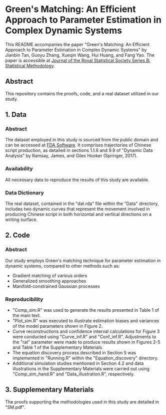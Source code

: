 # Green's Matching: An Efficient Approach to Parameter Estimation in Complex Dynamic Systems

This README accompanies the paper "Green's Matching: An Efficient Approach to Parameter Estimation in Complex Dynamic Systems" by Jianbin Tan, Guoyu Zhang, Xueqin Wang, Hui Huang, and Fang Yao. The paper is accessible at [Journal of the Royal Statistical Society Series B: Statistical Methodology](https://academic.oup.com/jrsssb/advance-article-abstract/doi/10.1093/jrsssb/qkae031/7644665?redirectedFrom=fulltext&login=false).

## Abstract
This repository contains the proofs, code, and a real dataset utilized in our study.

## 1. Data
### Abstract
The dataset employed in this study is sourced from the public domain and can be accessed at [FDA Software](https://www.psych.mcgill.ca/misc/fda/software.html). It comprises trajectories of Chinese script production, as detailed in sections 1.1.6 and 9.9 of "Dynamic Data Analysis" by Ramsay, James, and Giles Hooker (Springer, 2017).

### Availability
All necessary data to reproduce the results of this study are available.

### Data Dictionary
The real dataset, contained in the "dat.rda" file within the "Data" directory, includes two dynamic curves that represent the movement involved in producing Chinese script in both horizontal and vertical directions on a writing surface.

## 2. Code
### Abstract
Our study employs Green's matching technique for parameter estimation in dynamic systems, compared to other methods such as:
- Gradient matching of various orders
- Generalized smoothing approaches
- Manifold-constrained Gaussian processes

### Reproducibility
- "Comp_sim.R" was used to generate the results presented in Table 1 of the main text.
- "Plot_sim.R" was executed to illustrate estimation biases and variances of the model parameters shown in Figure 2.
- Curve reconstructions and confidence interval calculations for Figure 3 were conducted using "Curve_inf.R" and "Conf_inf.R". Adjustments to the "rat" parameter were made to produce results shown in Figures 2-5 and Table 1 of the Supplementary Materials.
- The equation discovery process described in Section 5 was implemented in "Running.R" within the "Equation_discovery" directory.
- Additional simulation studies mentioned in Section 4.2 and data illustrations in the Supplementary Materials were carried out using "Comp_sim_hand.R" and "Data_illustration.R", respectively.

## 3. Supplementary Materials
The proofs supporting the methodologies used in this study are detailed in "SM.pdf".